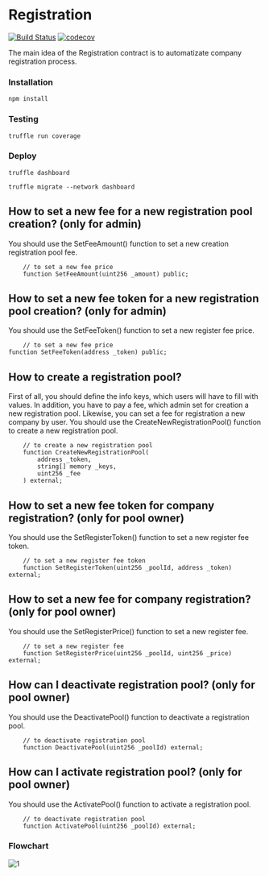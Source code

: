 # Registration
[![Build Status](https://app.travis-ci.com/The-Poolz/RegistrationContract.svg?token=j64fMSARWGtzysprUKZK&branch=master)](https://app.travis-ci.com/The-Poolz/RegistrationContract)
[![codecov](https://codecov.io/gh/The-Poolz/RegistrationContract/branch/master/graph/badge.svg?token=Z3HUc9AJRC)](https://codecov.io/gh/The-Poolz/RegistrationContract)

The main idea of the Registration contract is to automatizate company registration process.

### Installation

```console
npm install
```

### Testing

```console
truffle run coverage
```

### Deploy

```console
truffle dashboard
```
```console
truffle migrate --network dashboard
```

## How to set a new fee for a new registration pool creation? (only for admin)
You should use the SetFeeAmount() function to set a new creation registration pool fee.
```solidity
    // to set a new fee price
    function SetFeeAmount(uint256 _amount) public;
```

## How to set a new fee token for a new registration pool creation? (only for admin)
You should use the SetFeeToken() function to set a new register fee price.
```solidity
    // to set a new fee price
function SetFeeToken(address _token) public;
```

## How to create a registration pool?
   First of all, you should define the info keys, which users will have to fill with values.
   In addition, you have to pay a fee, which admin set for creation a new registration pool.
   Likewise, you can set a fee for registration a new company by user.
   You should use the CreateNewRegistrationPool() function to create a new registration pool.
```solidity
    // to create a new registration pool
    function CreateNewRegistrationPool(
        address _token,
        string[] memory _keys,
        uint256 _fee
    ) external;
```

## How to set a new fee token for company registration? (only for pool owner)
   You should use the SetRegisterToken() function to set a new register fee token.
```solidity
    // to set a new register fee token
    function SetRegisterToken(uint256 _poolId, address _token) external;
```

## How to set a new fee for company registration? (only for pool owner)
   You should use the SetRegisterPrice() function to set a new register fee.
```solidity
    // to set a new register fee
    function SetRegisterPrice(uint256 _poolId, uint256 _price) external;
```

## How can I deactivate registration pool? (only for pool owner)
   You should use the DeactivatePool() function to deactivate a registration pool.
```solidity
    // to deactivate registration pool
    function DeactivatePool(uint256 _poolId) external;
```

## How can I activate registration pool? (only for pool owner)
   You should use the ActivatePool() function to activate a registration pool.
```solidity
    // to deactivate registration pool
    function ActivatePool(uint256 _poolId) external;
```

### Flowchart

![1](https://user-images.githubusercontent.com/45734486/176641193-3f94fe05-9158-44d6-9e45-d41ccb2b58d2.png)


